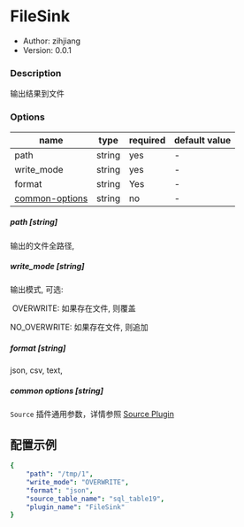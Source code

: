 # FileSink

* Author: zihjiang
* Version: 0.0.1

### Description

输出结果到文件

### Options

| name                                     | type   | required | default value |
| ---------------------------------------- | ------ | -------- | ------------- |
| path                                     | string | yes      | -             |
| write_mode                               | string | yes      | -             |
| format                                   | string | Yes      | -             |
| [common-options](#common-options-string) | string | no       | -             |



##### path [string]

输出的文件全路径, 

##### write_mode [string]

输出模式, 可选: 

​	OVERWRITE: 如果存在文件, 则覆盖

NO_OVERWRITE: 如果存在文件, 则追加

##### format [string]

json, csv, text, 

##### common options [string]

`Source` 插件通用参数，详情参照 [Source Plugin](/zh-cn/v2/flink/configuration/source-plugins/)

## 配置示例

```yaml
{
    "path": "/tmp/1",
    "write_mode": "OVERWRITE",
    "format": "json",
    "source_table_name": "sql_table19",
    "plugin_name": "FileSink"
}
```
